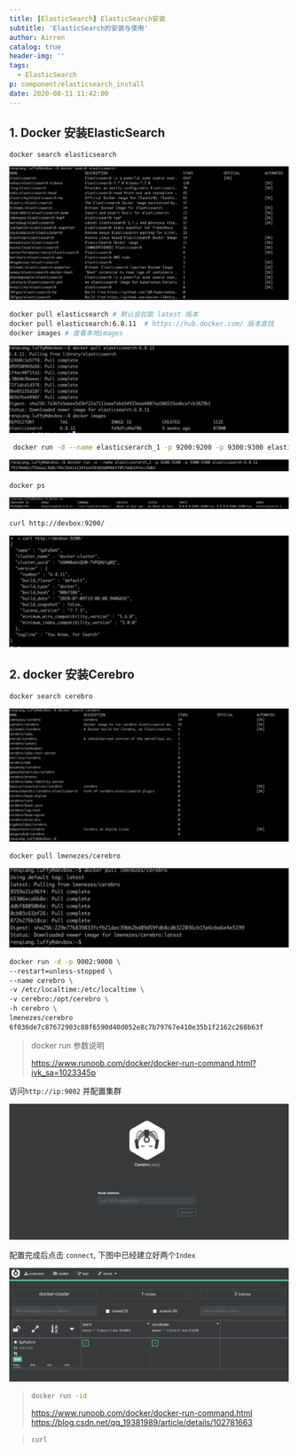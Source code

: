 ```yaml
---
title: [ElasticSearch] ElasticSearch安装
subtitle: 'ElasticSearch的安装与使用'
author: Airren
catalog: true
header-img: ''
tags:
  - ElasticSearch
p: component/elasticsearch_install
date: 2020-08-11 11:42:00
---
```




## 1. Docker 安装ElasticSearch



```
docker search elasticsearch
```

![image-20200814112846425](./elasticsearch_install/image-20200814112846425.png)



```sh
docker pull elasticsearch # 默认会拉取 latest 版本
docker pull elasticsearch:6.8.11  # https://hub.docker.com/ 版本查找
docker images # 查看本地images
```

![image-20200814135623418](elasticsearch_install/image-20200814135623418.png)



```sh
 docker run -d --name elasticserarch_1 -p 9200:9200 -p 9300:9300 elasticsearch:6.8.11
```

![image-20200814141157795](elasticsearch_install/image-20200814141157795.png)

```
docker ps
```

![image-20200814151424343](elasticsearch_install/image-20200814151424343.png)



```sh
curl http://devbox:9200/
```



![image-20200814151619819](elasticsearch_install/image-20200814151619819.png)

## 2. docker 安装Cerebro

```sh
docker search cerebro
```

![image-20200817201934797](elasticsearch_install/image-20200817201934797.png)

```sh
docker pull lmenezes/cerebro
```

![image-20200817202011324](elasticsearch_install/image-20200817202011324.png)

```sh
docker run -d -p 9002:9000 \
--restart=unless-stopped \
--name cerebro \
-v /etc/localtime:/etc/localtime \
-v cerebro:/opt/cerebro \
-h cerebro \
lmenezes/cerebro
6f036de7c87672903c88f6590d40d052e8c7b79767e410e35b1f2162c268b63f
```

> docker run 参数说明
>
> https://www.runoob.com/docker/docker-run-command.html?ivk_sa=1023345p

访问`http://ip:9002` 并配置集群

![image-20200817202308776](elasticsearch_install/image-20200817202308776.png)

配置完成后点击 `connect`, 下图中已经建立好两个`Index`

![image-20200817202411452](elasticsearch_install/image-20200817202411452.png)











> ```sh
> docker run -id 
> ```
> https://www.runoob.com/docker/docker-run-command.html
> https://blog.csdn.net/qq_19381989/article/details/102781663






> ```sh
> curl
> ```
>
> 

